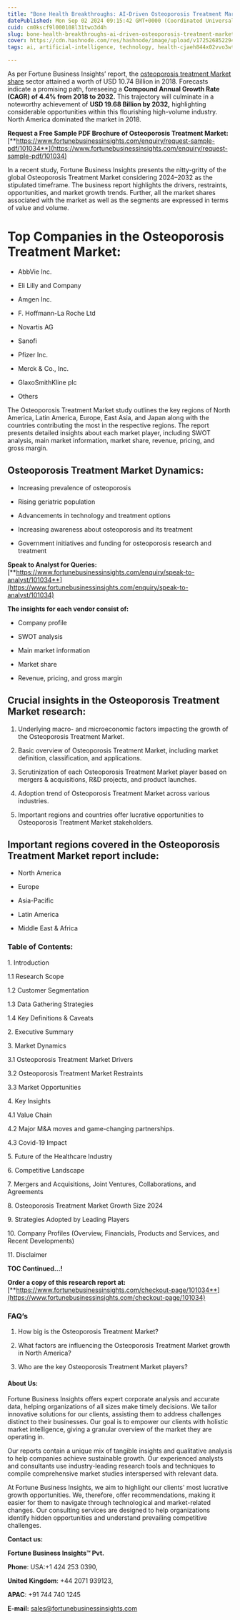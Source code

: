```yaml
---
title: "Bone Health Breakthroughs: AI-Driven Osteoporosis Treatment Market"
datePublished: Mon Sep 02 2024 09:15:42 GMT+0000 (Coordinated Universal Time)
cuid: cm0kscf9l000108l31two3d4h
slug: bone-health-breakthroughs-ai-driven-osteoporosis-treatment-market
cover: https://cdn.hashnode.com/res/hashnode/image/upload/v1725268522945/54e1395f-e434-49fa-9671-a9890e451cc9.png
tags: ai, artificial-intelligence, technology, health-cjaeh844x02vvo3wtj5r2s75q, healthcare

---
```


As per Fortune Business Insights’ report, the [osteoporosis treatment Market share](https://www.fortunebusinessinsights.com/industry-reports/osteoporosis-treatment-market-101034) sector attained a worth of USD 10.74 Billion in 2018. Forecasts indicate a promising path, foreseeing a **Compound Annual Growth Rate (CAGR) of 4.4% from 2018 to 2032.** This trajectory will culminate in a noteworthy achievement of **USD 19.68 Billion by 2032,** highlighting considerable opportunities within this flourishing high-volume industry. North America dominated the market in 2018.

**Request a Free Sample PDF Brochure of Osteoporosis Treatment Market:** [**https://www.fortunebusinessinsights.com/enquiry/request-sample-pdf/101034**](https://www.fortunebusinessinsights.com/enquiry/request-sample-pdf/101034)

In a recent study, Fortune Business Insights presents the nitty-gritty of the global Osteoporosis Treatment Market considering 2024–2032 as the stipulated timeframe. The business report highlights the drivers, restraints, opportunities, and market growth trends. Further, all the market shares associated with the market as well as the segments are expressed in terms of value and volume.

# **Top Companies in the Osteoporosis Treatment Market:**

* AbbVie Inc.
    
* Eli Lilly and Company
    
* Amgen Inc.
    
* F. Hoffmann-La Roche Ltd
    
* Novartis AG
    
* Sanofi
    
* Pfizer Inc.
    
* Merck & Co., Inc.
    
* GlaxoSmithKline plc
    
* Others
    

The Osteoporosis Treatment Market study outlines the key regions of North America, Latin America, Europe, East Asia, and Japan along with the countries contributing the most in the respective regions. The report presents detailed insights about each market player, including SWOT analysis, main market information, market share, revenue, pricing, and gross margin.

## Osteoporosis Treatment Market **Dynamics**:

* Increasing prevalence of osteoporosis
    
* Rising geriatric population
    
* Advancements in technology and treatment options
    
* Increasing awareness about osteoporosis and its treatment
    
* Government initiatives and funding for osteoporosis research and treatment
    

**Speak to Analyst for Queries:** [**https://www.fortunebusinessinsights.com/enquiry/speak-to-analyst/101034**](https://www.fortunebusinessinsights.com/enquiry/speak-to-analyst/101034)

**The insights for each vendor consist of:**

* Company profile
    
* SWOT analysis
    
* Main market information
    
* Market share
    
* Revenue, pricing, and gross margin
    

## **Crucial insights in the Osteoporosis Treatment Market research:**

1. Underlying macro- and microeconomic factors impacting the growth of the Osteoporosis Treatment Market.
    
2. Basic overview of Osteoporosis Treatment Market, including market definition, classification, and applications.
    
3. Scrutinization of each Osteoporosis Treatment Market player based on mergers & acquisitions, R&D projects, and product launches.
    
4. Adoption trend of Osteoporosis Treatment Market across various industries.
    
5. Important regions and countries offer lucrative opportunities to Osteoporosis Treatment Market stakeholders.
    

## **Important regions covered in the Osteoporosis Treatment Market report include:**

* North America
    
* Europe
    
* Asia-Pacific
    
* Latin America
    
* Middle East & Africa
    

### **Table of Contents:**

1\. Introduction

1.1 Research Scope

1.2 Customer Segmentation

1.3 Data Gathering Strategies

1.4 Key Definitions & Caveats

2\. Executive Summary

3\. Market Dynamics

3.1 Osteoporosis Treatment Market Drivers

3.2 Osteoporosis Treatment Market Restraints

3.3 Market Opportunities

4\. Key Insights

4.1 Value Chain

4.2 Major M&A moves and game-changing partnerships.

4.3 Covid-19 Impact

5\. Future of the Healthcare Industry

6\. Competitive Landscape

7\. Mergers and Acquisitions, Joint Ventures, Collaborations, and Agreements

8\. Osteoporosis Treatment Market Growth Size 2024

9\. Strategies Adopted by Leading Players

10\. Company Profiles (Overview, Financials, Products and Services, and Recent Developments)

11\. Disclaimer

**TOC Continued…!**

**Order a copy of this research report at:** [**https://www.fortunebusinessinsights.com/checkout-page/101034**](https://www.fortunebusinessinsights.com/checkout-page/101034)

### **FAQ’s**

1. How big is the Osteoporosis Treatment Market?
    
2. What factors are influencing the Osteoporosis Treatment Market growth in North America?
    
3. Who are the key Osteoporosis Treatment Market players?
    

#### **About Us:**

Fortune Business Insights offers expert corporate analysis and accurate data, helping organizations of all sizes make timely decisions. We tailor innovative solutions for our clients, assisting them to address challenges distinct to their businesses. Our goal is to empower our clients with holistic market intelligence, giving a granular overview of the market they are operating in.

Our reports contain a unique mix of tangible insights and qualitative analysis to help companies achieve sustainable growth. Our experienced analysts and consultants use industry-leading research tools and techniques to compile comprehensive market studies interspersed with relevant data.

At Fortune Business Insights, we aim to highlight our clients' most lucrative growth opportunities. We, therefore, offer recommendations, making it easier for them to navigate through technological and market-related changes. Our consulting services are designed to help organizations identify hidden opportunities and understand prevailing competitive challenges.

**Contact us:**

**Fortune Business Insights™ Pvt.**

**Phone**: USA:+1 424 253 0390,

**United Kingdom**: +44 2071 939123,

**APAC**: +91 744 740 1245

**E-mail:** [sales@fortunebusinessinsights.com](mailto:sales@fortunebusinessinsights.com)